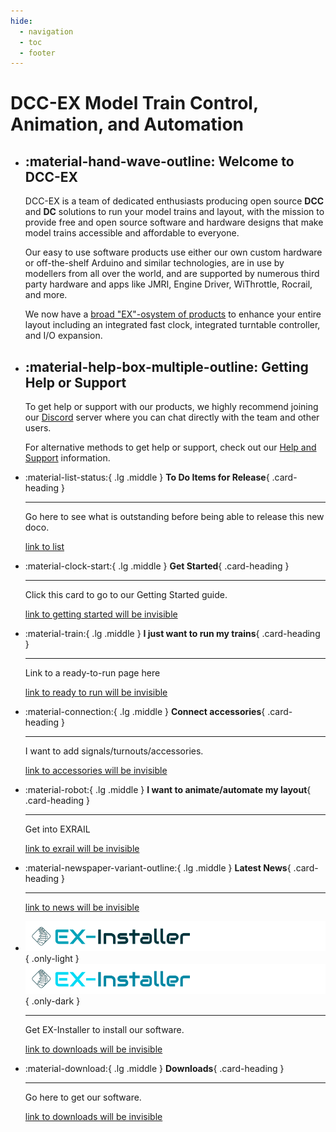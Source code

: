 ```yaml
---
hide:
  - navigation
  - toc
  - footer
---
```


# DCC-EX Model Train Control, Animation, and Automation

<div class="grid cards static home-top-row" markdown>

- ## :material-hand-wave-outline: Welcome to DCC-EX

    DCC-EX is a team of dedicated enthusiasts producing open source **DCC** and **DC** solutions to run your model trains and layout, with the mission to provide free and open source software and hardware designs that make model trains accessible and affordable to everyone.

    Our easy to use software products use either our own custom hardware or off-the-shelf Arduino and similar technologies, are in use by modellers from all over the world, and are supported by numerous third party hardware and apps like JMRI, Engine Driver, WiThrottle, Rocrail, and more.

    We now have a [broad "EX"-osystem of products](/products/products.md) to enhance your entire layout including an integrated fast clock, integrated turntable controller, and I/O expansion.

- ## :material-help-box-multiple-outline: Getting Help or Support

    To get help or support with our products, we highly recommend joining our [Discord](https://discord.gg/y2sB4Fp) server where you can chat directly with the team and other users.

    For alternative methods to get help or support, check out our [Help and Support](/support/index.md) information.

</div>

<div class="grid main-clickable-cards-grid" markdown>

<div class="main-grid-column-1" markdown>

<div class="grid cards clickable inner-column-card-grid" markdown>

- :material-list-status:{ .lg .middle } **To Do Items for Release**{ .card-heading }

    ---

    Go here to see what is outstanding before being able to release this new doco.

    [link to list](/contributing/99-release-todo.md)

- :material-clock-start:{ .lg .middle } **Get Started**{ .card-heading }

    ---

    Click this card to go to our Getting Started guide.

    [link to getting started will be invisible](/getting-started/01-getting-started.md)

- :material-train:{ .lg .middle } **I just want to run my trains**{ .card-heading }

    ---

    Link to a ready-to-run page here

    [link to ready to run will be invisible](/products/ex-commandstation/1-ex-csb1.md)

</div> <!-- inner-column-card-grid -->

</div> <!-- main-grid-column-1 -->

<div class="main-grid-column-2" markdown>

<div class="grid cards clickable inner-column-card-grid" markdown>

- :material-connection:{ .lg .middle } **Connect accessories**{ .card-heading }

    ---

    I want to add signals/turnouts/accessories.

    [link to accessories will be invisible](/products/ex-commandstation/accessories/1-accessories.md)

- :material-robot:{ .lg .middle } **I want to animate/automate my layout**{ .card-heading }

    ---

    Get into EXRAIL

    [link to exrail will be invisible](/products/ex-commandstation/EXRAIL/1-exrail.md)

</div> <!-- inner-column-card-grid -->

</div> <!-- main-grid-column-2 -->

<div class="main-grid-column-3" markdown>

<div class="grid cards clickable inner-column-card-grid" markdown>

<!-- - ![DCC-EX News](/_static/images/logos/product-logo-news-only-light.png){ .only-light }
  ![DCC-EX News](/_static/images/logos/product-logo-news-only-dark.png){ .only-dark } -->
- :material-newspaper-variant-outline:{ .lg .middle } **Latest News**{ .card-heading }

    ---

    <!-- LATEST-NEWS -->

    [link to news will be invisible](/news/index.md)

- ![EX-Installer](/_static/images/logos/product-logo-ex-installer-only-light.png){ .only-light }
  ![EX-Installer](/_static/images/logos/product-logo-ex-installer-only-dark.png){ .only-dark }

    ---

    Get EX-Installer to install our software.

    [link to downloads will be invisible](/getting-started/10-downloads.md#ex-installer)

<!-- - ![DCC-EX Downloads](/_static/images/logos/product-logo-download-light.png){ .only-light }
  ![DCC-EX Downloads](/_static/images/logos/product-logo-download-dark.png){ .only-dark } -->
- :material-download:{ .lg .middle } **Downloads**{ .card-heading }

    ---

    Go here to get our software.

    [link to downloads will be invisible](/getting-started/10-downloads.md)

</div> <!-- inner-column-card-grid -->

</div> <!-- main-grid-column-3 -->

</div> <!-- main-clickable-cards-grid -->
